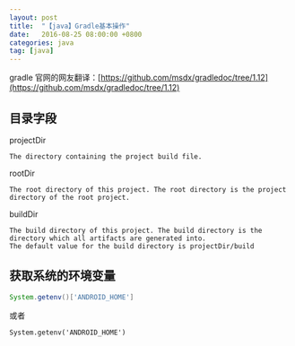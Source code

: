 ```yaml
---
layout: post
title:  "【java】Gradle基本操作"
date:   2016-08-25 08:00:00 +0800
categories: java
tag: [java]
---
```


gradle 官网的网友翻译：[https://github.com/msdx/gradledoc/tree/1.12](https://github.com/msdx/gradledoc/tree/1.12)

## 目录字段

projectDir

    The directory containing the project build file.

rootDir

    The root directory of this project. The root directory is the project directory of the root project.
    
buildDir

    The build directory of this project. The build directory is the directory which all artifacts are generated into. 
    The default value for the build directory is projectDir/build

## 获取系统的环境变量
    
```groovy
System.getenv()['ANDROID_HOME']
```
或者 

```
System.getenv('ANDROID_HOME')
```

